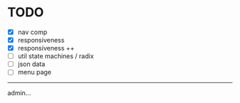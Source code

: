 # TODO

- [X] nav comp
- [X] responsiveness
- [X] responsiveness ++
- [ ] util state machines / radix
- [ ] json data
- [ ] menu page

---

admin...
